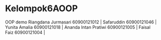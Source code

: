 # Kelompok6AOOP
 OOP demo
Riangdana Jurmasari 60900121012 |
Safaruddin 60900121046 |
Yunita Amalia 60900121018 |
Ananda Intan Pratiwi 60900121005 |
Faisal Faiz 60900121004 |
